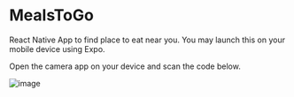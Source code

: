 # MealsToGo

React Native App to find place to eat near you. You may launch this on your mobile device using Expo.

Open the camera app on your device and scan the code below. 


![image](https://user-images.githubusercontent.com/69876068/150671858-5748b286-2ada-4b01-a70d-e9937edc1dd3.png)




